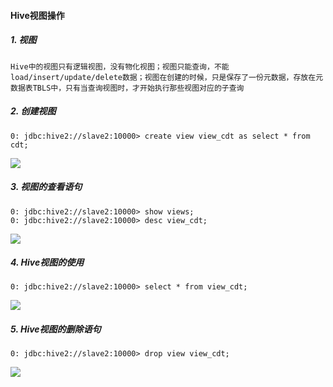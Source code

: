 #### Hive视图操作

##### 1. 视图

```
Hive中的视图只有逻辑视图，没有物化视图；视图只能查询，不能load/insert/update/delete数据；视图在创建的时候，只是保存了一份元数据，存放在元数据表TBLS中，只有当查询视图时，才开始执行那些视图对应的子查询
```

##### 2. 创建视图

```
0: jdbc:hive2://slave2:10000> create view view_cdt as select * from cdt;
```

![](http://typora-image.test.upcdn.net/images/hive高级数据类型-create-view.jpg)

##### 3. 视图的查看语句

```
0: jdbc:hive2://slave2:10000> show views;
0: jdbc:hive2://slave2:10000> desc view_cdt;
```

![](http://typora-image.test.upcdn.net/images/hive高级数据类型-view-show.jpg)

##### 4. Hive视图的使用

```
0: jdbc:hive2://slave2:10000> select * from view_cdt;
```

![](http://typora-image.test.upcdn.net/images/hive高级数据类型-view-select.jpg)

##### 5. Hive视图的删除语句

```
0: jdbc:hive2://slave2:10000> drop view view_cdt;
```

![](http://typora-image.test.upcdn.net/images/hive高级数据类型-view-drop.jpg)